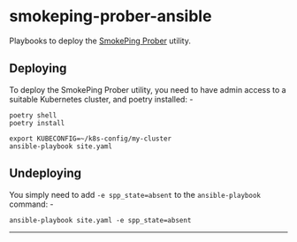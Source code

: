# smokeping-prober-ansible
Playbooks to deploy the [SmokePing Prober] utility.

## Deploying
To deploy the SmokePing Prober utility, you need to have admin access to
a suitable Kubernetes cluster, and poetry installed: -

    poetry shell
    poetry install

    export KUBECONFIG=~/k8s-config/my-cluster
    ansible-playbook site.yaml

## Undeploying
You simply need to add `-e spp_state=absent` to the `ansible-playbook` command: -

    ansible-playbook site.yaml -e spp_state=absent

---

[smokeping prober]: https://github.com/SuperQ/smokeping_prober
